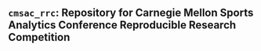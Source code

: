 ## `cmsac_rrc`: Repository for Carnegie Mellon Sports Analytics Conference Reproducible Research Competition
